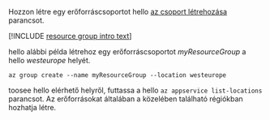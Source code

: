 Hozzon létre egy erőforráscsoportot hello [az csoport létrehozása](/cli/azure/group#create) parancsot.

[!INCLUDE [resource group intro text](resource-group.md)]

hello alábbi példa létrehoz egy erőforráscsoportot *myResourceGroup* a hello *westeurope* helyét.

```azurecli-interactive
az group create --name myResourceGroup --location westeurope
```

toosee hello elérhető helyről, futtassa a hello `az appservice list-locations` parancsot. Az erőforrásokat általában a közelében található régiókban hozhatja létre.
